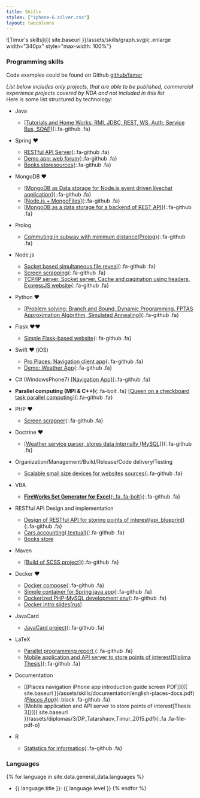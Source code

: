 ```yaml
---
title: Skills
styles: ["iphone-6.silver.css"]
layout: twocolumns
---
```

![Timur's skills]({{ site.baseurl }}/assets/skills/graph.svg){:.enlarge width="340px" style="max-width: 100%"}
### Programming skills

Code examples could be found on Github [<i class="fa fa-github-square"></i> github/famer](https://github.com/famer)

_List below includes only projects, that are able to be published, commercial experience projects covered by NDA and not included in this list_  
Here is some list structured by technology:

* Java
  - [[Tutorials and Home Works: RMI, JDBC, REST, WS, Auth, Service Bus, SOAP]](https://github.com/famer/MIE-MDW-java-middleware){:.fa-github .fa}
* Spring ♥
  - [RESTful API Server](https://github.com/famer/restful-api-service){:.fa-github .fa}
  - [Demo app: web forum](https://github.com/famer/spring){:.fa-github .fa}
  - [Books store](http://famer.github.io/books-store/)[sources](https://github.com/famer/books-store/){:.fa-github .fa}

* MongoDB ♥
  - [[MongoDB as Data storage for Node.js event driven livechat application]](https://github.com/famer/livechat-mongo-architecture){:.fa-github .fa}
  - [[Node.js + MongoFiles]](https://github.com/famer/showtogether){:.fa-github .fa}
  - [[MongoDB as a data storage for a backend of REST API]](https://github.com/famer/restful-api-service){:.fa-github .fa}

* Prolog
  - [Commuting in subway with minimum distance(Prolog)](https://github.com/famer/prolog){:.fa-github .fa}

* Node.js
  -  [Socket based simultaneous file reveal](https://github.com/famer/showtogether){:.fa-github .fa}
  -  [Screen scrapping](https://github.com/famer/nodejs-screenscraping){:.fa-github .fa}
  - [TCP/IP server, Socket server,  Cache and pagination using headers, ExpressJS website](https://github.com/famer/MIE-W20-nodejs-projects){:.fa-github .fa}

* Python ♥
  - [[Problem solving: Branch and Bound, Dynamic Programming, FPTAS Approximation Algorithm, Simulated Annealing]](https://github.com/famer/knapsack-and-max-sat){:.fa-github .fa}
* Flask ♥♥
  - [Simple Flask-based website](https://github.com/famer/coffeeshop){:.fa-github .fa}
* Swift ♥ (iOS)
  - [Pro Places: Navigation client app](https://github.com/famer/Pro-Places){:.fa-github .fa}
  - [Demo: Weather App](https://github.com/famer/Test-app){:.fa-github .fa}

* C# (WindowsPhone7) [[Navigation App]](https://github.com/famer/auto-finder){:.fa-github .fa}

* __Parallel computing (MPI & C++)__{:.fa-bolt .fa} [[Queen on a checkboard task parallel computing]](https://github.com/famer/MPI-project){:.fa-github .fa}

* PHP ♥
  - [Screen scrapper](https://github.com/famer/php-screenscraping){:.fa-github .fa}
* Doctrine ♥
  - [[Weather service parser, stores data internally (MySQL)]](https://github.com/famer/screen-scraper-php){:.fa-github .fa}

* Organization/Management/Build/Release/Code delivery/Testing
  - [Scalable small size devices for websites](http://famer.github.io/device.css/) [sources](https://github.com/famer/device.css/){:.fa-github .fa}

* VBA
  - [__FireWorks Set Generator for Excel__{:.fa .fa-bolt}](https://github.com/famer/vba-for-excel){:.fa-github .fa}
* RESTful API Design and implementation
  - [Design of RESTful API for storing points of interest(api_blueprint)](https://github.com/famer/diploma-restful-api-design/blob/master/api_blueprint.md){:.fa-github .fa}
  - [Cars accounting( textual)](https://github.com/famer/MIE-W20-nodejs-projects/blob/master/restful-api-design/task.txt){:.fa-github .fa}
  - [Books store](http://famer.github.io/books-store/)

* Maven
  - [[Build of SCSS project]](http://github.com/famer/device.css){:.fa-github .fa}

* Docker ♥
  - [Docker compose](https://github.com/famer/spring/blob/master/docker-compose.yml){:.fa-github .fa}
  - [Simple container for Spring java app](https://github.com/famer/restful-api-service){:.fa-github .fa}
  - [Dockerized PHP-MySQL development env](https://github.com/famer/php-mysql-dockerized-env){:.fa-github .fa}
  - [Docker intro slides[rus]](https://docs.google.com/presentation/d/1-6YnXDaJCGA8cr7TonqydHQASgb-Eiz9HsuvlzS1lLo/edit?usp=sharing)

* JavaCard
  - [JavaCard project](https://github.com/famer/java-card){:.fa-github .fa}

* LaTeX
  - [Parallel programming report ](https://github.com/famer/MPI-project/tree/master/latex%20source){:.fa-github .fa}
  - [Mobile application and API server to store points of interest[Diplima Thesis]](https://github.com/famer/diploma-papper-latex-source){:.fa-github .fa}

* Documentation  
  - [[Places navigation iPhone app introduction guide screen <i class="fa fa-file-pdf-o"></i> PDF]]({{ site.baseurl }}/assets/skills/documentation/english-places-docs.pdf) [_(Places App)_](https://github.com/famer/Pro-Places){:.black .fa-github .fa}
  - [Mobile application and API server to store points of interest[Thesis 3]]({{ site.baseurl }}/assets/diplomas/3/DP_Tatarshaov_Timur_2015.pdf){:.fa .fa-file-pdf-o}

* R
  - [Statistics for informatics](https://github.com/famer/MIE-SPI-statistics-for-informatics){:.fa-github .fa}


### Languages


{% for language in site.data.general_data.languages %}
* {{ language.title }}: {{ language.level }}
{% endfor %}
